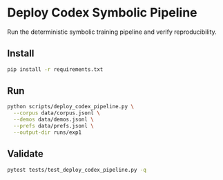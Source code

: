 # Deploy Codex Symbolic Pipeline

Run the deterministic symbolic training pipeline and verify reproducibility.

## Install

```bash
pip install -r requirements.txt
```

## Run

```bash
python scripts/deploy_codex_pipeline.py \
  --corpus data/corpus.jsonl \
  --demos data/demos.jsonl \
  --prefs data/prefs.jsonl \
  --output-dir runs/exp1
```

## Validate

```bash
pytest tests/test_deploy_codex_pipeline.py -q
```
